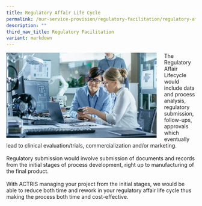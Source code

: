 ```yaml
---
title: Regulatory Affair Life Cycle
permalink: /our-service-provision/regulatory-facilitation/regulatory-affair-life-cycle/
description: ""
third_nav_title: Regulatory Facilitation
variant: markdown
---
```

<div style="margin-right: 20px; float: left;">
    <img src="/images/Shutterstock%20Images/picture10.jpg" style="width:400px">
</div>

The Regulatory Affair Lifecycle would include data and process analysis, regulatory submission, follow-ups, approvals which eventually lead to clinical evaluation/trials, commercialization and/or marketing. 
<br><br>
Regulatory submission would involve submission of documents and records from the initial stages of process development, right up to manufacturing of the final product. 
<br><br>
With ACTRIS managing your project from the initial stages, we would be able to reduce both time and rework in your regulatory affair life cycle thus making the process both time and cost-effective.